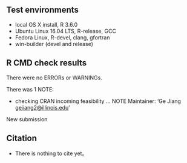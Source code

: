 ## Test environments
* local OS X install, R 3.6.0
* Ubuntu Linux 16.04 LTS, R-release, GCC
* Fedora Linux, R-devel, clang, gfortran
* win-builder (devel and release)

## R CMD check results
There were no ERRORs or WARNINGs. 

There was 1 NOTE:

* checking CRAN incoming feasibility ... NOTE
Maintainer: ‘Ge Jiang <gejiang2@illinois.edu>’

New submission

## Citation
* There is nothing to cite yet。
